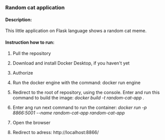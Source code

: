### Random cat application

#### Description:
This little application on Flask language shows a random cat meme.

#### Instruction how to run:

1. Pull the repository

2. Download and install Docker Desktop, if you haven't yet

3. Authorize

4. Run the docker engine with the command:
  docker run engine

5. Redirect to the root of repository, using the console. Enter and run this command to build the image:
    *docker build -t random-cat-app .*

6. Enter ang run next command to run the container:
   *docker run -p 8866:5001 --name random-cat-app random-cat-app*

7. Open the browser

8. Redirect to adress: http://localhost:8866/
